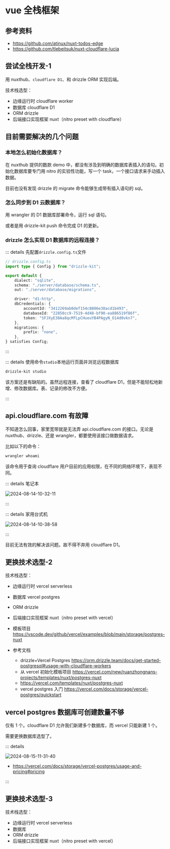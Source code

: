 # vue 全栈框架

## 参考资料

- https://github.com/atinux/nuxt-todos-edge
- https://github.com/tlebeitsuk/nuxt-cloudflare-lucia

## 尝试全栈开发-1

用 nuxthub、`cloudflare D1`、和 drizzle ORM 实现后端。

技术栈选型：

- 边缘运行时 cloudflare worker
- 数据库 cloudflare D1
- ORM drizzle
- 后端接口实现框架 nuxt（nitro preset with cloudflare）

## 目前需要解决的几个问题

### 本地怎么初始化数据库？

在 nuxthub 提供的数款 demo 中，都没有涉及到明确的数据库表插入的语句。初始化数据库要专门用 nitro 的实验性功能，写一个 task，一个接口请求来手动插入数据。

目前也没有发现 drizzle 的 migrate 命令能够生成带有插入语句的 sql。

### 怎么同步到 D1 云数据库？

用 wrangler 的 D1 数据库部署命令，运行 sql 语句。

或者是用 drizzle-kit push 命令完成 D1 的更新。

### drizzle 怎么实现 D1 数据库的远程连接？

::: details 先配置`drizzle.config.ts`文件

<!--
	敏感的token 不直接显示出来
	accountId: "3412269ab0def154c8806e38acd1b493",
	databaseId: "22850cc9-7519-4d48-bf90-ea886519f86f",
	token: "SFJXyE38Aa8qcMfLpCHueuYB4PAgyN_O14d0vkn7",
-->

```ts
// drizzle.config.ts
import type { Config } from "drizzle-kit";

export default {
	dialect: "sqlite",
	schema: "./server/database/schema.ts",
	out: "./server/database/migrations",

	driver: "d1-http",
	dbCredentials: {
		accountId: "3412269ab0def154c8806e38acd1b493",
		databaseId: "22850cc9-7519-4d48-bf90-ea886519f86f",
		token: "SFJXyE38Aa8qcMfLpCHueuYB4PAgyN_O14d0vkn7",
	},
	migrations: {
		prefix: "none",
	},
} satisfies Config;
```

:::

::: details 使用命令`studio`本地运行页面并浏览远程数据库

```bash
drizzle-kit studio
```

该方案还是有缺陷的。虽然远程连接，查看了 cloudflare D1，但是不能轻松地新增、修改数据库。表、记录的修改不方便。

:::

## api.cloudflare.com 有故障

不知道怎么回事，家里宽带就是无法弄 api.cloudflare.com 的接口。无论是 nuxthub、drizzle、还是 wrangler，都要使用该接口做数据请求。

比如以下的命令：

```bash
wrangler whoami
```

该命令用于查询 cloudflare 用户目前的应用权限，在不同的网络环境下，表现不同。

::: details 笔记本

![2024-08-14-10-32-11](https://cdn.jsdelivr.net/gh/RuanZhongNan/img-store/img/2024-08-14-10-32-11.png)

:::

::: details 家用台式机

![2024-08-14-10-38-58](https://cdn.jsdelivr.net/gh/RuanZhongNan/img-store/img/2024-08-14-10-38-58.png)

:::

目前无法有效的解决该问题。故不得不弃用 cloudflare D1。

## 更换技术选型-2

技术栈选型：

- 边缘运行时 vercel serverless
- 数据库 vercel postgres
- ORM drizzle
- 后端接口实现框架 nuxt（nitro preset with vercel）

- 模板项目 https://vscode.dev/github/vercel/examples/blob/main/storage/postgres-nuxt

- 参考文档
  - drizzle+Vercel Postgres https://orm.drizzle.team/docs/get-started-postgresql#usage-with-cloudflare-workers
  - 从 vercel 初始化模板项目 https://vercel.com/new/ruanzhongnans-projects/templates/nuxt/postgres-nuxt
  - https://vercel.com/templates/nuxt/postgres-nuxt
  - vercel postgres 入门 https://vercel.com/docs/storage/vercel-postgres/quickstart

## vercel postgres 数据库可创建数量不够

仅有 1 个。cloudflare D1 允许我们新建多个数据库，而 vercel 只能新建 1 个。

需要更换数据库选型了。

::: details

![2024-08-15-11-31-40](https://cdn.jsdelivr.net/gh/RuanZhongNan/img-store/img/2024-08-15-11-31-40.png)

- https://vercel.com/docs/storage/vercel-postgres/usage-and-pricing#pricing

:::

## 更换技术选型-3

技术栈选型：

- 边缘运行时 vercel serverless
- 数据库
- ORM drizzle
- 后端接口实现框架 nuxt（nitro preset with vercel）
